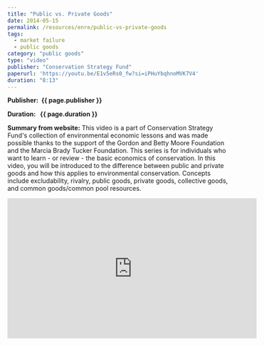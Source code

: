 ```yaml
---
title: "Public vs. Private Goods"
date: 2014-05-15
permalink: /resources/enre/public-vs-private-goods
tags:
  - market failure
  - public goods
category: "public goods"
type: "video"
publisher: "Conservation Strategy Fund"
paperurl: 'https://youtu.be/E1v5eRs0_fw?si=iPHuYbqhnoMVK7V4'
duration: "8:13"
---
```


<!-- Google tag (gtag.js) -->
<script async src="https://www.googletagmanager.com/gtag/js?id=G-Q95WSVMDNZ"></script>
<script>
  window.dataLayer = window.dataLayer || [];
  function gtag(){dataLayer.push(arguments);}
  gtag('js', new Date());

  gtag('config', 'G-Q95WSVMDNZ');
</script>

**<span class="bold-podcast">Publisher: </span>&nbsp;<span class="text-podcast">{{ page.publisher }}</span>**

**<span class="bold-podcast">Duration: </span>&nbsp;<span class="text-podcast"> {{ page.duration }}</span>**

**<span class="bold-podcast">Summary from website:</span>**
This video is a part of Conservation Strategy Fund's collection of environmental economic lessons and was made possible thanks to the support of the Gordon and Betty Moore Foundation and the Marcia Brady Tucker Foundation.  This series is for individuals who want to learn - or review - the basic economics of conservation.  In this video, you will be introduced to the difference between public and private goods and how this applies to environmental conservation.  Concepts include excludability, rivalry, public goods, private goods, collective goods, and common goods/common pool resources.  

<div style="max-width:1024px">
  <div style="position:relative;height:0;padding-bottom:56.25%">
    <iframe width="560" height="315" src="https://www.youtube.com/embed/E1v5eRs0_fw?si=_uLF5oBMayPl6ozn" title="YouTube video player" frameborder="0" allow="accelerometer; autoplay; clipboard-write; encrypted-media; gyroscope; picture-in-picture; web-share" referrerpolicy="strict-origin-when-cross-origin" allowfullscreen></iframe>
  </div>
</div>


**<span class="small-podcast">Link:</span> &nbsp;<span class="links-podcast">[{{ page.paperurl }}]({{ page.paperurl }})</span>**